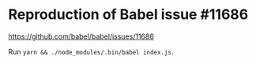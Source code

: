 # Reproduction of Babel issue #11686

https://github.com/babel/babel/issues/11686

Run `yarn && ./node_modules/.bin/babel index.js`.
